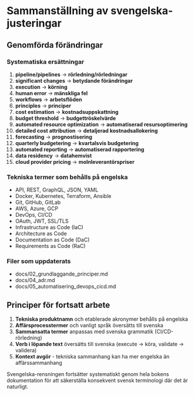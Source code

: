 # Sammanställning av svengelska-justeringar

## Genomförda förändringar

### Systematiska ersättningar
1. **pipeline/pipelines** → **rörledning/rörledningar**
2. **significant changes** → **betydande förändringar**
3. **execution** → **körning**
4. **human error** → **mänskliga fel**
5. **workflows** → **arbetsflöden**
6. **principles** → **principer**
7. **cost estimation** → **kostnadsuppskattning**
8. **budget threshold** → **budgettröskelvärde**
9. **automated resource optimization** → **automatiserad resursoptimering**
10. **detailed cost attribution** → **detaljerad kostnadsallokering**
11. **forecasting** → **prognostisering**
12. **quarterly budgetering** → **kvartalsvis budgetering**
13. **automated reporting** → **automatiserad rapportering**
14. **data residency** → **datahemvist**
15. **cloud provider pricing** → **molnleverantörspriser**

### Tekniska termer som behålls på engelska
- API, REST, GraphQL, JSON, YAML
- Docker, Kubernetes, Terraform, Ansible
- Git, GitHub, GitLab
- AWS, Azure, GCP
- DevOps, CI/CD
- OAuth, JWT, SSL/TLS
- Infrastructure as Code (IaC)
- Architecture as Code
- Documentation as Code (DaC)
- Requirements as Code (RaC)

### Filer som uppdaterats
- docs/02_grundlaggande_principer.md
- docs/04_adr.md  
- docs/05_automatisering_devops_cicd.md

## Principer för fortsatt arbete

1. **Tekniska produktnamn** och etablerade akronymer behålls på engelska
2. **Affärsprocesstermer** och vanligt språk översätts till svenska
3. **Sammansatta termer** anpassas med svenska grammatik (CI/CD-rörledning)
4. **Verb i löpande text** översätts till svenska (execute → köra, validate → validera)
5. **Kontext avgör** - tekniska sammanhang kan ha mer engelska än affärssammanhang

Svengelska-rensningen fortsätter systematiskt genom hela bokens dokumentation för att säkerställa konsekvent svensk terminologi där det är naturligt.